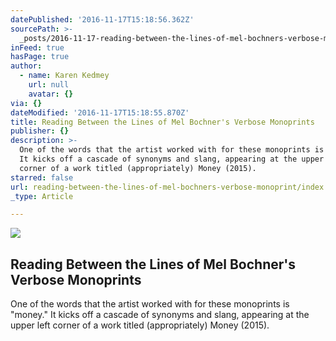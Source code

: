 ```yaml
---
datePublished: '2016-11-17T15:18:56.362Z'
sourcePath: >-
  _posts/2016-11-17-reading-between-the-lines-of-mel-bochners-verbose-monoprint.md
inFeed: true
hasPage: true
author:
  - name: Karen Kedmey
    url: null
    avatar: {}
via: {}
dateModified: '2016-11-17T15:18:55.870Z'
title: Reading Between the Lines of Mel Bochner's Verbose Monoprints
publisher: {}
description: >-
  One of the words that the artist worked with for these monoprints is "money."
  It kicks off a cascade of synonyms and slang, appearing at the upper left
  corner of a work titled (appropriately) Money (2015).
starred: false
url: reading-between-the-lines-of-mel-bochners-verbose-monoprint/index.html
_type: Article

---
```

<article style=""><img src="https://imgflo.herokuapp.com/graph/2b2431f8e7ba7b0/9258cdd2d16fd9896bfae80e4ac20011/noop.jpg?input=https%3A%2F%2Fartsy-media-uploads.s3.amazonaws.com%2FK_gAzygELLxHe7iZvLN1jQ%252F7_Mel_looking_at_print_%25281%2529%2B%25281%2529.jpg" /><h1>Reading Between the Lines of Mel Bochner's Verbose Monoprints</h1><p>One of the words that the artist worked with for these monoprints is "money." It kicks off a cascade of synonyms and slang, appearing at the upper left corner of a work titled (appropriately) Money (2015).</p></article>